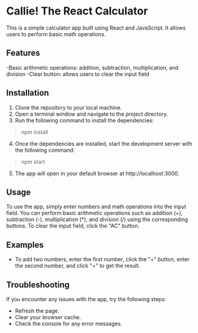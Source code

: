 # Callie! The React Calculator

This is a simple calculator app built using React and JavaScript. It allows users to perform basic math operations.

## Features

-Basic arithmetic operations: addition, subtraction, multiplication, and division
-Clear button: allows users to clear the input field

## Installation

1. Clone the repository to your local machine.
2. Open a terminal window and navigate to the project directory.
3. Run the following command to install the dependencies:

> npm install

4. Once the dependencies are installed, start the development server with the following command:

> npm start

5. The app will open in your default browser at http://localhost:3000.

## Usage

To use the app, simply enter numbers and math operations into the input field. You can perform basic arithmetic operations such as addition (+), subtraction (-), multiplication (*), and division (/) using the corresponding buttons. To clear the input field, click the "AC" button.

## Examples

- To add two numbers, enter the first number, click the "+" button, enter the second number, and click "=" to get the result.

## Troubleshooting

If you encounter any issues with the app, try the following steps:

- Refresh the page.
- Clear your browser cache.
- Check the console for any error messages.
